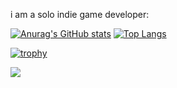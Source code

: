 i am a solo indie game developer:

[![Anurag's GitHub stats](https://github-readme-stats.vercel.app/api?username=OURABIG&show_icons=true&theme=tokyonight)](https://github.com/Outseet?tab=repositories)
[![Top Langs](https://github-readme-stats.vercel.app/api/top-langs/?username=OURABIG&show_icons=true&theme=tokyonight)](https://github.com/Outseet?tab=repositories)

[![trophy](https://github-profile-trophy.vercel.app/?username=OURABIG)](https://github.com/ryo-ma/github-profile-trophy)

[![](https://visitcount.itsvg.in/api?id=OURABIG&label=Profile%20Views&color=0&icon=5&pretty=false)](https://visitcount.itsvg.in)


